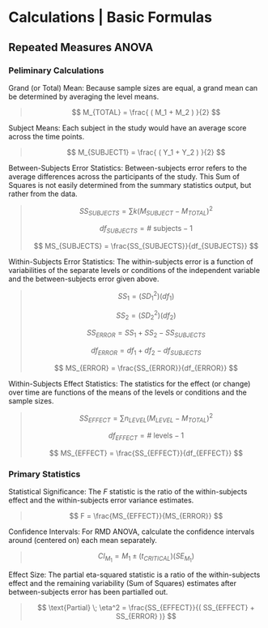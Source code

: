 # Calculations | Basic Formulas

## Repeated Measures ANOVA

### Peliminary Calculations

Grand (or Total) Mean: Because sample sizes are equal, a grand mean can be determined by averaging the level means.

> $$ M_{TOTAL} = \frac{ ( M_1 + M_2 ) }{2} $$

Subject Means: Each subject in the study would have an average score across the time points.

> $$ M_{SUBJECT1} = \frac{ ( Y_1 + Y_2 ) }{2} $$

Between-Subjects Error Statistics: Between-subjects error refers to the average differences across the participants of the study. This Sum of Squares is not easily determined from the summary statistics output, but rather from the data.

> $$ SS_{SUBJECTS} = \sum k (M_{SUBJECT} - M_{TOTAL})^2 $$
>
> $$ df_{SUBJECTS} = \text{# subjects} − 1 $$
>
> $$ MS_{SUBJECTS} = \frac{SS_{SUBJECTS}}{df_{SUBJECTS}} $$

Within-Subjects Error Statistics: The within-subjects error is a function of variabilities of the separate levels or conditions of the independent variable and the between-subjects error given above.

> $$ SS_1 = ( SD_1^2 ) ( df_1 ) $$
>
> $$ SS_2 = ( SD_2^2 ) ( df_2 ) $$
>
> $$ SS_{ERROR} = SS_1 + SS_2 - SS_{SUBJECTS} $$
>
> $$ df_{ERROR} = df_1 + df_2 - df_{SUBJECTS} $$
>
> $$ MS_{ERROR} = \frac{SS_{ERROR}}{df_{ERROR}} $$

Within-Subjects Effect Statistics: The statistics for the effect (or change) over time are functions of the means of the levels or conditions and the sample sizes.

> $$ SS_{EFFECT} = \sum n_{LEVEL} (M_{LEVEL} - M_{TOTAL})^2 $$
>
> $$ df_{EFFECT} = \text{# levels} − 1 $$
>
> $$ MS_{EFFECT} = \frac{SS_{EFFECT}}{df_{EFFECT}} $$

### Primary Statistics

Statistical Significance: The *F* statistic is the ratio of the within-subjects effect and the within-subjects error variance estimates. 

> $$ F = \frac{MS_{EFFECT}}{MS_{ERROR}} $$

Confidence Intervals: For RMD ANOVA, calculate the confidence intervals around (centered on) each mean separately.

> $$ CI_{M_1} = M_1 \pm (t_{CRITICAL}) (SE_{M_1}) $$

Effect Size: The partial eta-squared statistic is a ratio of the within-subjects effect and the remaining variability (Sum of Squares) estimates after between-subjects error has been partialled out.

> $$ \text{Partial} \; \eta^2 = \frac{SS_{EFFECT}}{( SS_{EFFECT} + SS_{ERROR} )} $$
